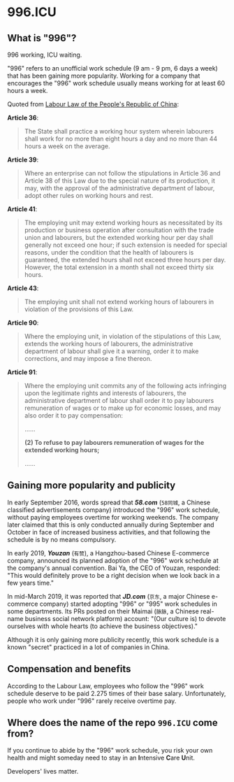 996.ICU
===

## What is "996"?
996 working, ICU waiting.

"996" refers to an unofficial work schedule (9 am - 9 pm, 6 days a week) that has been gaining more popularity. 
Working for a company that encourages the "996" work schedule usually means working for at least 60 hours a week.

Quoted from [Labour Law of the People's Republic of China](http://english.gov.cn/archive/laws_regulations/2014/08/23/content_281474983042473.htm):

**Article 36**:  
> The State shall practice a working hour system wherein labourers shall work for no more than eight hours a day and no more than 44 hours a week on the average.  

**Article 39**:  
> Where an enterprise can not follow the stipulations in Article 36 and Article 38 of this Law due to the special nature of its production, it may, with the approval of the administrative department of labour, adopt other rules on working hours and rest.  

**Article 41**:  
> The employing unit may extend working hours as necessitated by its production or business operation after consultation with the trade union and labourers, but the extended working hour per day shall generally not exceed one hour; if such extension is needed for special reasons, under the condition that the health of labourers is guaranteed, the extended hours shall not exceed three hours per day. However, the total extension in a month shall not exceed thirty six hours.  

**Article 43**:  
> The employing unit shall not extend working hours of labourers in violation of the provisions of this Law.

**Article 90**:  
> Where the employing unit, in violation of the stipulations of this Law, extends the working hours of labourers, the administrative department of labour shall give it a warning, order it to make corrections, and may impose a fine thereon.  

**Article 91**:  
> Where the employing unit commits any of the following acts infringing upon the legitimate rights and interests of labourers, the administrative department of labour shall order it to pay labourers remuneration of wages or to make up for economic losses, and may also order it to pay compensation:
>
> ……
>
> __(2) To refuse to pay labourers remuneration of wages for the extended working hours;__
>
> ……


## Gaining more popularity and publicity

In early September 2016, words spread that __*58.com*__ (`58同城`, a Chinese classified advertisements company) introduced the "996" work schedule, without paying employees overtime for working weekends. The company later claimed that this is only conducted annually during September and October in face of increased business activities, and that following the schedule is by no means compulsory.  

In early 2019, __*Youzan*__ (`有赞`), a Hangzhou-based Chinese E-commerce company, announced its planned adoption of the "996" work schedule at the company's annual convention. Bai Ya, the CEO of Youzan, responded: "This would definitely prove to be a right decision when we look back in a few years time."  

In mid-March 2019, it was reported that __*JD.com*__ (`京东`, a major Chinese e-commerce company) started adopting "996" or "995" work schedules in some departments. Its PRs posted on their Maimai (`脉脉`, a Chinese real-name business social network platform) account: "(Our culture is) to devote ourselves with whole hearts (to achieve the business objectives)."  

Although it is only gaining more publicity recently, this work schedule is a known "secret" practiced in a lot of companies in China.
## Compensation and benefits

According to the Labour Law, employees who follow the "996" work schedule deserve to be paid 2.275 times of their base salary. Unfortunately, people who work under "996" rarely receive overtime pay.

## Where does the name of the repo `996.ICU` come from?

If you continue to abide by the "996" work schedule, you risk your own health and might someday need to stay in an **I**ntensive **C**are **U**nit. 

Developers' lives matter.

